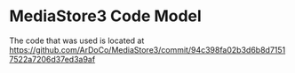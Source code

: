 # MediaStore3 Code Model

The code that was used is located
at https://github.com/ArDoCo/MediaStore3/commit/94c398fa02b3d6b8d71517522a7206d37ed3a9af
